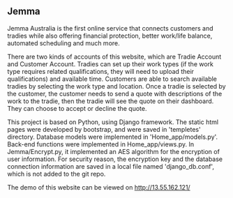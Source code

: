 ## Jemma
Jemma Australia is the first online service that connects customers and tradies while also offering financial protection, better work/life balance, automated scheduling and much more.

There are two kinds of accounts of this website, which are Tradie Account and Customer Account. Tradies can set up their work types (if the work type requires related qualifications, they will need to upload their qualifications) and available time. Customers are able to search available tradies by selecting the work type and location. Once a tradie is selected by the customer, the customer needs to send a quote with descriptions of the work to the tradie, then the tradie will see the quote on their dashboard. They can choose to accept or decline the quote.

This project is based on Python, using Django framework. The static html pages were developed by bootstrap, and were saved in 'templetes' directory. Database models were implemented in 'Home_app/models.py'. Back-end functions were implemented in Home_app/views.py. In Jemma/Encrypt.py, it implemented an AES algorithm for the encryption of user information. For security reason, the encryption key and the database connection information are saved in a local file named 'django_db.conf', which is not added to the git repo.

The demo of this website can be viewed on http://13.55.162.121/